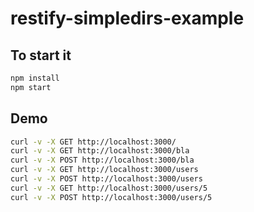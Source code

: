 # restify-simpledirs-example

## To start it
```bash
npm install
npm start
```

## Demo
```bash
curl -v -X GET http://localhost:3000/
curl -v -X GET http://localhost:3000/bla
curl -v -X POST http://localhost:3000/bla
curl -v -X GET http://localhost:3000/users
curl -v -X POST http://localhost:3000/users
curl -v -X GET http://localhost:3000/users/5
curl -v -X POST http://localhost:3000/users/5
```